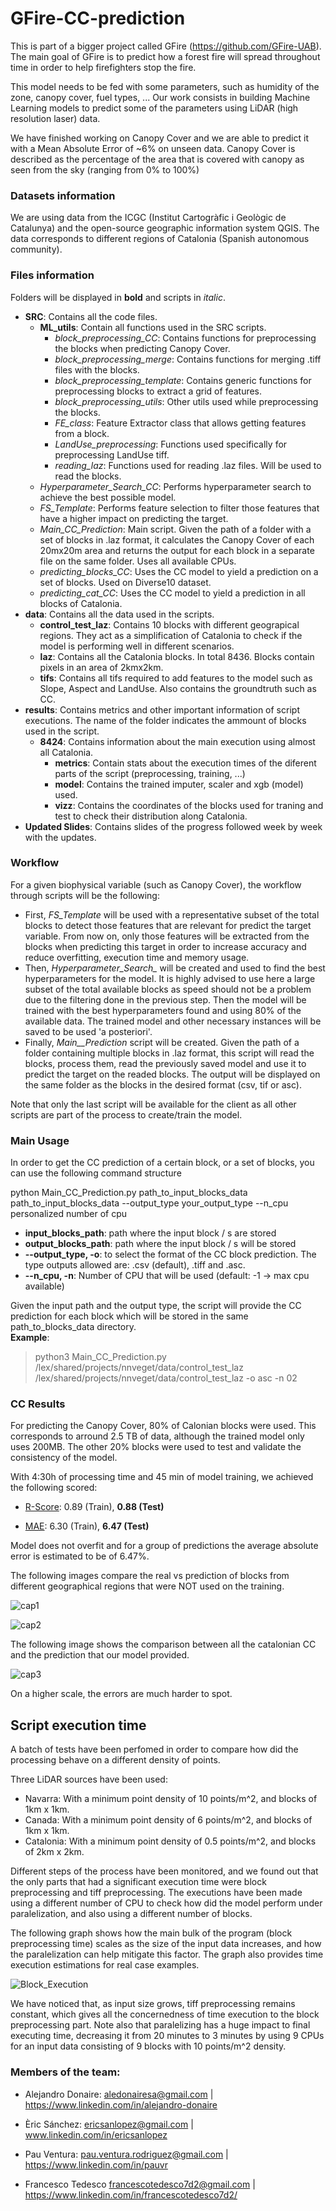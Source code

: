 # GFire-CC-prediction

This is part of a bigger project called GFire (https://github.com/GFire-UAB). The main goal of GFire is to predict how a forest fire will spread throughout time in order to help firefighters stop the fire.

This model needs to be fed with some parameters, such as humidity of the zone, canopy cover, fuel types, ... 
Our work consists in building Machine Learning models to predict some of the parameters using LiDAR (high resolution laser) data. 

We have finished working on Canopy Cover and we are able to predict it with a Mean Absolute Error of ~6% on unseen data. Canopy Cover is described as the percentage of the area that is covered with canopy as seen from the sky (ranging from 0% to 100%)

### Datasets information

We are using data from the ICGC (Institut Cartogràfic i Geològic de Catalunya) and the open-source geographic information system QGIS. The data corresponds to different regions of Catalonia (Spanish autonomous community).

### Files information

Folders will be displayed in **bold** and scripts in *italic*.

- **SRC**: Contains all the code files.
    - **ML_utils**: Contain all functions used in the SRC scripts.
        - *block_preprocessing_CC*: Contains functions for preprocessing the blocks when predicting Canopy Cover.
        - *block_preprocessing_merge*: Contains functions for merging .tiff files with the blocks.
        - *block_preprocessing_template*: Contains generic functions for preprocessing blocks to extract a grid of features.
        - *block_preprocessing_utils*: Other utils used while preprocessing the blocks.
        - *FE_class*: Feature Extractor class that allows getting features from a block.
        - *LandUse_preprocessing*: Functions used specifically for preprocessing LandUse tiff.
        - *reading_laz*: Functions used for reading .laz files. Will be used to read the blocks.
    - *Hyperparameter_Search_CC*: Performs hyperparameter search to achieve the best possible model.
    - *FS_Template*: Performs feature selection to filter those features that have a higher impact on predicting the target.
    - *Main_CC_Prediction*: Main script. Given the path of a folder with a set of blocks in .laz format, it calculates the Canopy Cover of each 20mx20m area and returns the output for each block in a separate file on the same folder. Uses all available CPUs.
    - *predicting_blocks_CC*: Uses the CC model to yield a prediction on a set of blocks. Used on Diverse10 dataset.
    - *predicting_cat_CC*: Uses the CC model to yield a prediction in all blocks of Catalonia.
- **data**: Contains all the data used in the scripts.
    - **control_test_laz**: Contains 10 blocks with different geograpical regions. They act as a simplification of Catalonia to check if the model is performing well in different scenarios.
    - **laz**: Contains all the Catalonia blocks. In total 8436. Blocks contain pixels in an area of 2kmx2km.
    - **tifs**: Contains all tifs required to add features to the model such as Slope, Aspect and LandUse. Also contains the groundtruth such as CC.
- **results**: Contains metrics and other important information of script executions. The name of the folder indicates the ammount of blocks used in the script.
    - **8424**: Contains information about the main execution using almost all Catalonia.
        - **metrics**: Contain stats about the execution times of the diferent parts of the script (preprocessing, training, ...)
        - **model**: Contains the trained imputer, scaler and xgb (model) used.
        - **vizz**: Contains the coordinates of the blocks used for traning and test to check their distribution along Catalonia.
- **Updated Slides**: Contains slides of the progress followed week by week with the updates.

### Workflow
For a given biophysical variable (such as Canopy Cover), the workflow through scripts will be the following:
- First, *FS_Template* will be used with a representative subset of the total blocks to detect those features that are relevant for predict the target variable. From now on, only those features will be extracted from the blocks when predicting this target in order to increase accuracy and reduce overfitting, execution time and memory usage.
- Then, *Hyperparameter_Search_<target>* will be created and used to find the best hyperparameters for the model. It is highly advised to use here a large subset of the total available blocks as speed should not be a problem due to the filtering done in the previous step. Then the model will be trained with the best hyperparameters found and using 80% of the available data. The trained model and other necessary instances will be saved to be used 'a posteriori'.
- Finally, *Main_<target>_Prediction* script will be created. Given the path of a folder containing multiple blocks in .laz format, this script will read the blocks, process them, read the previously saved model and use it to predict the target on the readed blocks. The output will be displayed on the same folder as the blocks in the desired format (csv, tif or asc).

Note that only the last script will be available for the client as all other scripts are part of the process to create/train the model.

### Main Usage

In order to get the CC prediction of a certain block, or a set of blocks, you can use the following command structure

python Main_CC_Prediction.py path_to_input_blocks_data path_to_input_blocks_data --output_type your_output_type --n_cpu personalized number of cpu

- __input_blocks_path__: path where the input block / s are stored
- __output_blocks_path__: path where the input block / s will be stored
- __--output_type, -o__: to select the format of the CC block prediction. The type outputs allowed are: .csv (default), .tiff and .asc.
- __--n_cpu, -n__: Number of CPU that will be used (default: -1 -> max cpu available)

Given the input path and the output type, the script will provide the CC prediction for each block which will be stored in the same path_to_blocks_data directory.  
__Example__: 
> python3 Main_CC_Prediction.py /lex/shared/projects/nnveget/data/control_test_laz /lex/shared/projects/nnveget/data/control_test_laz -o asc -n 02


### CC Results
For predicting the Canopy Cover, 80% of Calonian blocks were used. This corresponds to arround 2.5 TB of data, although the trained model only uses 200MB. The other 20% blocks were used to test and validate the consistency of the model.

With 4:30h of processing time and 45 min of model training, we achieved the following scored:

- <ins>R-Score</ins>: 0.89 (Train), **0.88 (Test)**

- <ins>MAE</ins>: 6.30 (Train), **6.47 (Test)**

Model does not overfit and for a group of predictions the average absolute error is estimated to be of 6.47%.

The following images compare the real vs prediction of blocks from different geographical regions that were NOT used on the training.

![cap1](https://github.com/pau-ventrod/GFire-CC-prediction/assets/105445981/e80c112b-7621-4f1b-b0f0-9dac07671353)

![cap2](https://github.com/pau-ventrod/GFire-CC-prediction/assets/105445981/2e1103bb-cf94-4aab-881c-6b2ff352299e)

The following image shows the comparison between all the catalonian CC and the prediction that our model provided.

![cap3](https://github.com/pau-ventrod/GFire-CC-prediction/assets/105445981/8582127c-d849-469e-bdd3-fba66ed48e69)

On a higher scale, the errors are much harder to spot.

## Script execution time

A batch of tests have been perfomed in order to compare how did the processing behave on a different density of points. 

Three LiDAR sources have been used:
- Navarra: With a minimum point density of 10 points/m^2, and blocks of 1km x 1km.
- Canada: With a minimum point density of 6 points/m^2, and blocks of 1km x 1km.
- Catalonia: With a minimum point density of 0.5 points/m^2, and blocks of 2km x 2km.

Different steps of the process have been monitored, and we found out that the only parts that had a significant execution time were block preprocessing and tiff preprocessing. 
The executions have been made using a different number of CPU to check how did the model perform under paralelization, and also using a different number of blocks.

The following graph shows how the main bulk of the program (block preprocessing time) scales as the size of the input data increases, and how the paralelization can help mitigate this factor. The graph also provides time execution estimations for real case examples.

![Block_Execution](https://github.com/pau-ventrod/GFire-CC-prediction/assets/105445981/4aa9f00a-1e0d-4597-b252-246910e8b895)

We have noticed that, as input size grows, tiff preprocessing remains constant, which gives all the concernedness of time execution to the block preprocessing part. Note also that paralelizing has a huge impact to final executing time, decreasing it from 20 minutes to 3 minutes by using 9 CPUs for an input data consisting of 9 blocks with 10 points/m^2 density.

### Members of the team:

- Alejandro Donaire: aledonairesa@gmail.com | https://www.linkedin.com/in/alejandro-donaire

- Èric Sánchez: ericsanlopez@gmail.com | www.linkedin.com/in/ericsanlopez

- Pau Ventura: pau.ventura.rodriguez@gmail.com | https://www.linkedin.com/in/pauvr

- Francesco Tedesco francescotedesco7d2@gmail.com | https://www.linkedin.com/in/francescotedesco7d2/
